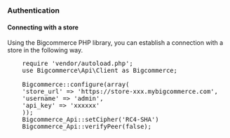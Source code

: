 ### Authentication 

#### Connecting with a store

Using the Bigcommerce PHP library, you can establish a connection with a store in the following way.

<pre>
    require 'vendor/autoload.php';
    use Bigcommerce\Api\Client as Bigcommerce;

    Bigcommerce::configure(array(
    'store_url' => 'https://store-xxx.mybigcommerce.com',
    'username' => 'admin',
    'api_key' => 'xxxxxx'
    ));
    Bigcommerce_Api::setCipher('RC4-SHA')
    Bigcommerce_Api::verifyPeer(false);
    
</pre>